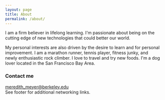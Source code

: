 ```yaml
---
layout: page
title: About
permalink: /about/
---
```

I am a firm believer in lifelong learning. I'm passionate about being on the cutting edge of new technologies that could better our world.

My personal interests are also driven by the desire to learn and for personal improvement. I am a marathon runner, tennis player, fitness junky, and newly enthusiastic rock climber. I love to travel and try new foods. I'm a dog lover located in the San Francisco Bay Area. 

### Contact me

[meredith_meyer@berkeley.edu](mailto:email@domain.com)
<br>See footer for additional networking links.
